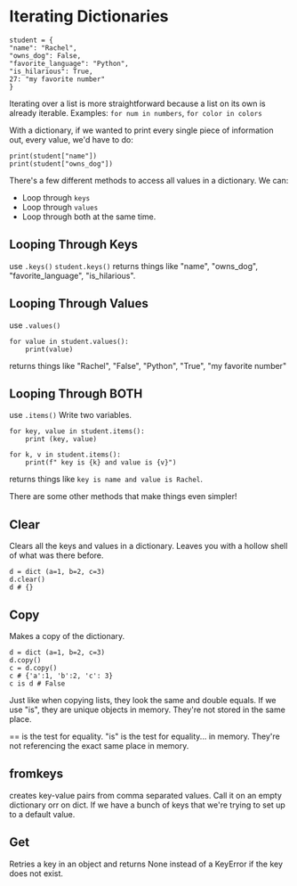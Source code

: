 # Iterating Dictionaries 
```
student = {
"name": "Rachel",
"owns_dog": False,
"favorite_language": "Python",
"is_hilarious": True,
27: "my favorite number"
}
```
Iterating over a list is more straightforward because a list on its own is already iterable.
Examples: `for num in numbers`, `for color in colors`

With a dictionary, if we wanted to print every single piece of information out, every value, we'd have to do:
```
print(student["name"])
print(student["owns_dog"])
```
There's a few different methods to access all values in a dictionary. We can:
- Loop through `keys`
- Loop through `values`
- Loop through both at the same time. 

## Looping Through Keys
use `.keys()`
`student.keys()` returns things like "name", "owns_dog", "favorite_language", "is_hilarious".

## Looping Through Values
use `.values()`
```
for value in student.values():
    print(value)
```
returns things like "Rachel", "False", "Python", "True", "my favorite number"

## Looping Through BOTH
use `.items()`
Write two variables.
```
for key, value in student.items():
    print (key, value)
    
for k, v in student.items():
    print(f" key is {k} and value is {v}")
```
returns things like `key is name and value is Rachel`. 
        
There are some other methods that make things even simpler!

## Clear
Clears all the keys and values in a dictionary. 
Leaves you with a hollow shell of what was there before. 
```
d = dict (a=1, b=2, c=3)
d.clear()
d # {}
```

## Copy
Makes a copy of the dictionary.
```
d = dict (a=1, b=2, c=3)
d.copy()
c = d.copy()
c # {'a':1, 'b':2, 'c': 3}
c is d # False 
```
Just like when copying lists, they look the same and double equals. If we use "is", they are unique objects in memory. They're not stored in the same place.

== is the test for equality.
"is" is the test for equality... in memory. They're not referencing the exact same place in memory.

## fromkeys
creates key-value pairs from comma separated values.
Call it on an empty dictionary orr on dict. 
If we have a bunch of keys that we're trying to set up to a default value. 

## Get
Retries a key in an object and returns None instead of a KeyError if the key does not exist.
